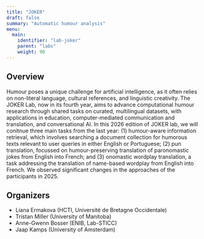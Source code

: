 ```yaml
---
title: "JOKER"
draft: false
summary: "Automatic humour analysis"
menu:
  main:
    identifier: "lab-joker"
    parent: "labs"
    weight: 90
---
```


## Overview

Humour poses a unique challenge for artificial intelligence, as it often relies on non-literal language, cultural references, and linguistic creativity. The JOKER Lab, now in its fourth year, aims to advance computational humour research through shared tasks on curated, multilingual datasets, with applications in education, computer-mediated communication and translation, and conversational AI. In this 2026 edition of JOKER lab, we will conitnue three main tasks from the last year: (1) humour-aware information retrieval, which involves searching a document collection for humorous texts relevant to user queries in either English or Portuguese; (2) pun translation, focussed on humour-preserving translation of paronomastic jokes from English into French; and (3) onomastic wordplay translation, a task addressing the translation of name-based wordplay from English into French. We observed significant changes in the approaches of the participants in 2025.

## Organizers

- Liana Ermakova (HCTI, Université de Bretagne Occidentale)
- Tristan Miller (University of Manitoba)
- Anne-Gwenn Bosser (ENIB, Lab-STICC) 
- Jaap Kamps (University of Amsterdam)
